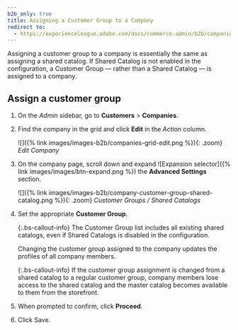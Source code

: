 ```yaml
---
b2b_only: true
title: Assigning a Customer Group to a Company
redirect to:
  - https://experienceleague.adobe.com/docs/commerce-admin/b2b/companies/account-company-customer-group.html
---
```


Assigning a customer group to a company is essentially the same as assigning a shared catalog. If Shared Catalog is not enabled in the configuration, a Customer Group — rather than a Shared Catalog — is assigned to a company.

## Assign a customer group

1. On the _Admin_ sidebar, go to **Customers** > **Companies**.

1. Find the company in the grid and click **Edit** in the _Action_ column.

   ![]({% link images/images-b2b/companies-grid-edit.png %}){: .zoom}
   _Edit Company_

1. On the company page, scroll down and expand ![Expansion selector]({% link images/images/btn-expand.png %}) the **Advanced Settings** section.

   ![]({% link images/images-b2b/company-customer-group-shared-catalog.png %}){: .zoom}
   _Customer Groups / Shared Catalogs_

1. Set the appropriate **Customer Group**.

   {:.bs-callout-info}
   The Customer Group list includes all existing shared catalogs, even if Shared Catalogs is disabled in the configuration.

   Changing the customer group assigned to the company updates the profiles of all company members.

   {:.bs-callout-info}
   If the customer group assignment is changed from a shared catalog to a regular customer group, company members lose access to the shared catalog and the master catalog becomes available to them from the storefront.

1. When prompted to confirm, click **Proceed**.

1. Click <span class="btn">Save</span>.
